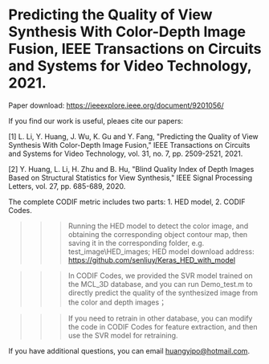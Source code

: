 # Predicting the Quality of View Synthesis With Color-Depth Image Fusion, IEEE Transactions on Circuits and Systems for Video Technology, 2021.

Paper download: https://ieeexplore.ieee.org/document/9201056/


If you find our work is useful, pleaes cite our papers:

[1] L. Li, Y. Huang, J. Wu, K. Gu and Y. Fang, "Predicting the Quality of View Synthesis With Color-Depth Image Fusion," IEEE Transactions on Circuits and Systems for Video Technology, vol. 31, no. 7, pp. 2509-2521, 2021.

[2] Y. Huang, L. Li, H. Zhu and B. Hu, "Blind Quality Index of Depth Images Based on Structural Statistics for View Synthesis," IEEE Signal Processing Letters, vol. 27, pp. 685-689, 2020.

The complete CODIF metric includes two parts: 1. HED model, 2. CODIF Codes.

>>>Running the HED model to detect the color image, and obtaining the corresponding object contour map, then saving it in the corresponding folder, e.g. test_image\HED_images;
        HED model download address: https://github.com/senliuy/Keras_HED_with_model

>>>In CODIF Codes, we provided the SVR model trained on the MCL_3D database, and you can run Demo_test.m to directly predict the quality of the synthesized image from the color and depth images；

>>>If you need to retrain in other database, you can modify the code in CODIF Codes for feature extraction, and then use the SVR model for retraining.

If you have additional questions, you can email huangyipo@hotmail.com.
